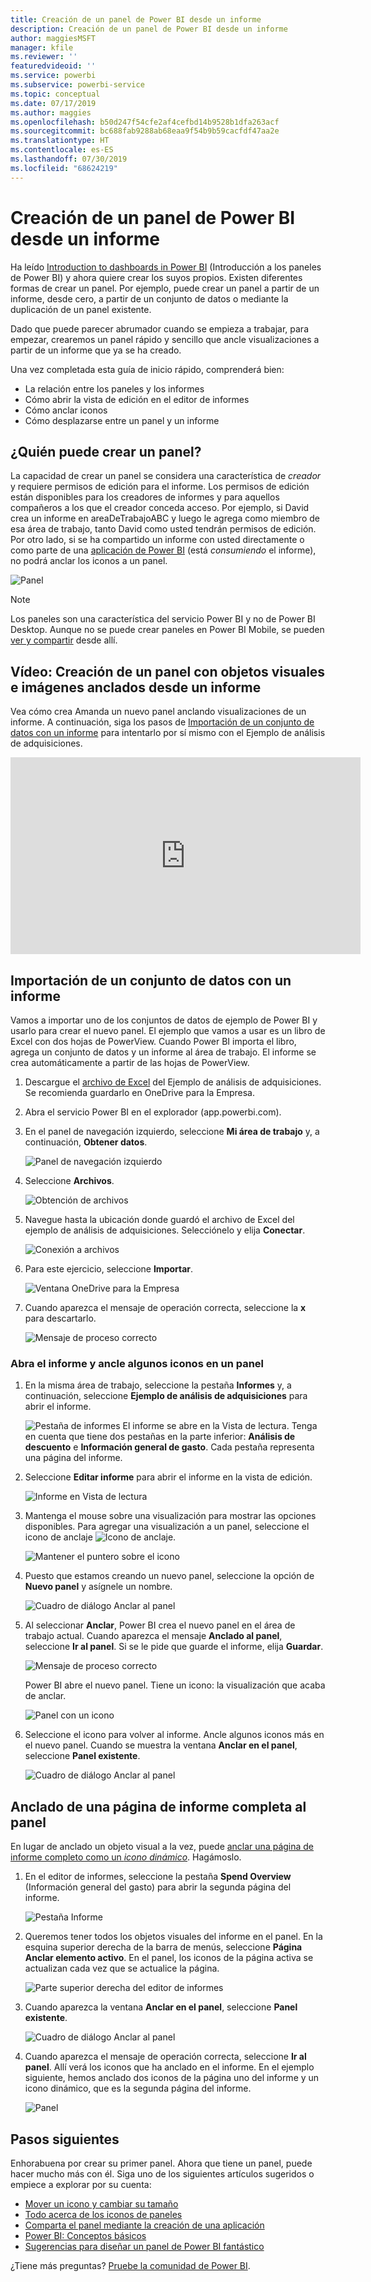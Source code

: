 ```yaml
---
title: Creación de un panel de Power BI desde un informe
description: Creación de un panel de Power BI desde un informe
author: maggiesMSFT
manager: kfile
ms.reviewer: ''
featuredvideoid: ''
ms.service: powerbi
ms.subservice: powerbi-service
ms.topic: conceptual
ms.date: 07/17/2019
ms.author: maggies
ms.openlocfilehash: b50d247f54cfe2af4cefbd14b9528b1dfa263acf
ms.sourcegitcommit: bc688fab9288ab68eaa9f54b9b59cacfdf47aa2e
ms.translationtype: HT
ms.contentlocale: es-ES
ms.lasthandoff: 07/30/2019
ms.locfileid: "68624219"
---
```

# <a name="create-a-power-bi-dashboard-from-a-report"></a>Creación de un panel de Power BI desde un informe
Ha leído [Introduction to dashboards in Power BI](service-dashboards.md) (Introducción a los paneles de Power BI) y ahora quiere crear los suyos propios. Existen diferentes formas de crear un panel. Por ejemplo, puede crear un panel a partir de un informe, desde cero, a partir de un conjunto de datos o mediante la duplicación de un panel existente.  

Dado que puede parecer abrumador cuando se empieza a trabajar, para empezar, crearemos un panel rápido y sencillo que ancle visualizaciones a partir de un informe que ya se ha creado. 

Una vez completada esta guía de inicio rápido, comprenderá bien:
- La relación entre los paneles y los informes
- Cómo abrir la vista de edición en el editor de informes
- Cómo anclar iconos 
- Cómo desplazarse entre un panel y un informe 

## <a name="who-can-create-a-dashboard"></a>¿Quién puede crear un panel?
La capacidad de crear un panel se considera una característica de *creador* y requiere permisos de edición para el informe. Los permisos de edición están disponibles para los creadores de informes y para aquellos compañeros a los que el creador conceda acceso. Por ejemplo, si David crea un informe en areaDeTrabajoABC y luego le agrega como miembro de esa área de trabajo, tanto David como usted tendrán permisos de edición. Por otro lado, si se ha compartido un informe con usted directamente o como parte de una [aplicación de Power BI](service-create-distribute-apps.md) (está *consumiendo* el informe), no podrá anclar los iconos a un panel.
 
![Panel](media/service-dashboard-create/power-bi-completed-dashboard-small.png)

> [!NOTE] 
> Los paneles son una característica del servicio Power BI y no de Power BI Desktop. Aunque no se puede crear paneles en Power BI Mobile, se pueden [ver y compartir](consumer/mobile/mobile-apps-view-dashboard.md) desde allí.
>
> 

## <a name="video-create-a-dashboard-by-pinning-visuals-and-images-from-a-report"></a>Vídeo: Creación de un panel con objetos visuales e imágenes anclados desde un informe
Vea cómo crea Amanda un nuevo panel anclando visualizaciones de un informe. A continuación, siga los pasos de [Importación de un conjunto de datos con un informe](#import-a-dataset-with-a-report) para intentarlo por sí mismo con el Ejemplo de análisis de adquisiciones.
    

<iframe width="560" height="315" src="https://www.youtube.com/embed/lJKgWnvl6bQ" frameborder="0" allowfullscreen></iframe>

## <a name="import-a-dataset-with-a-report"></a>Importación de un conjunto de datos con un informe
Vamos a importar uno de los conjuntos de datos de ejemplo de Power BI y usarlo para crear el nuevo panel. El ejemplo que vamos a usar es un libro de Excel con dos hojas de PowerView. Cuando Power BI importa el libro, agrega un conjunto de datos y un informe al área de trabajo. El informe se crea automáticamente a partir de las hojas de PowerView.

1. Descargue el [archivo de Excel](http://go.microsoft.com/fwlink/?LinkId=529784) del Ejemplo de análisis de adquisiciones. Se recomienda guardarlo en OneDrive para la Empresa.
2. Abra el servicio Power BI en el explorador (app.powerbi.com).
3. En el panel de navegación izquierdo, seleccione **Mi área de trabajo** y, a continuación, **Obtener datos**.

    ![Panel de navegación izquierdo](media/service-dashboard-create/power-bi-get-data3.png)
5. Seleccione **Archivos**.

   ![Obtención de archivos](media/service-dashboard-create/power-bi-select-files.png)
6. Navegue hasta la ubicación donde guardó el archivo de Excel del ejemplo de análisis de adquisiciones. Selecciónelo y elija **Conectar**.

   ![Conexión a archivos](media/service-dashboard-create/power-bi-connectnew.png)
7. Para este ejercicio, seleccione **Importar**.

    ![Ventana OneDrive para la Empresa](media/service-dashboard-create/power-bi-import.png)
8. Cuando aparezca el mensaje de operación correcta, seleccione la **x** para descartarlo.

   ![Mensaje de proceso correcto](media/service-dashboard-create/power-bi-view-datasetnew.png)

### <a name="open-the-report-and-pin-tiles-to-your-dashboard"></a>Abra el informe y ancle algunos iconos en un panel
1. En la misma área de trabajo, seleccione la pestaña **Informes** y, a continuación, seleccione **Ejemplo de análisis de adquisiciones** para abrir el informe.

    ![Pestaña de informes](media/service-dashboard-create/power-bi-reports.png) El informe se abre en la Vista de lectura. Tenga en cuenta que tiene dos pestañas en la parte inferior: **Análisis de descuento** e **Información general de gasto**. Cada pestaña representa una página del informe.

2. Seleccione **Editar informe** para abrir el informe en la vista de edición.

    ![Informe en Vista de lectura](media/service-dashboard-create/power-bi-reading-view.png)
3. Mantenga el mouse sobre una visualización para mostrar las opciones disponibles. Para agregar una visualización a un panel, seleccione el icono de anclaje ![Icono de anclaje](media/service-dashboard-create/power-bi-pin-icon.png).

    ![Mantener el puntero sobre el icono](media/service-dashboard-create/power-bi-hover.png)
4. Puesto que estamos creando un nuevo panel, seleccione la opción de **Nuevo panel** y asígnele un nombre.

    ![Cuadro de diálogo Anclar al panel](media/service-dashboard-create/power-bi-pin-tile.png)
5. Al seleccionar **Anclar**, Power BI crea el nuevo panel en el área de trabajo actual. Cuando aparezca el mensaje **Anclado al panel**, seleccione **Ir al panel**. Si se le pide que guarde el informe, elija **Guardar**.

    ![Mensaje de proceso correcto](media/service-dashboard-create/power-bi-pin-success.png)

    Power BI abre el nuevo panel. Tiene un icono: la visualización que acaba de anclar.

   ![Panel con un icono](media/service-dashboard-create/power-bi-pinned.png)
7. Seleccione el icono para volver al informe. Ancle algunos iconos más en el nuevo panel. Cuando se muestra la ventana **Anclar en el panel**, seleccione **Panel existente**.  

   ![Cuadro de diálogo Anclar al panel](media/service-dashboard-create/power-bi-existing-dashboard.png)

## <a name="pin-an-entire-report-page-to-the-dashboard"></a>Anclado de una página de informe completa al panel
En lugar de anclado un objeto visual a la vez, puede [anclar una página de informe completo como un *icono dinámico*](service-dashboard-pin-live-tile-from-report.md). Hagámoslo.

1. En el editor de informes, seleccione la pestaña **Spend Overview** (Información general del gasto) para abrir la segunda página del informe.

   ![Pestaña Informe](media/service-dashboard-create/power-bi-page-tab.png)

2. Queremos tener todos los objetos visuales del informe en el panel. En la esquina superior derecha de la barra de menús, seleccione **Página Anclar elemento activo**. En el panel, los iconos de la página activa se actualizan cada vez que se actualice la página.

   ![Parte superior derecha del editor de informes](media/service-dashboard-create/power-bi-pin-live.png)

3. Cuando aparezca la ventana **Anclar en el panel**, seleccione **Panel existente**.

   ![Cuadro de diálogo Anclar al panel](media/service-dashboard-create/power-bi-pin-live2.png)

4. Cuando aparezca el mensaje de operación correcta, seleccione **Ir al panel**. Allí verá los iconos que ha anclado en el informe. En el ejemplo siguiente, hemos anclado dos iconos de la página uno del informe y un icono dinámico, que es la segunda página del informe.

   ![Panel](media/service-dashboard-create/power-bi-dashboard.png)

## <a name="next-steps"></a>Pasos siguientes
Enhorabuena por crear su primer panel. Ahora que tiene un panel, puede hacer mucho más con él. Siga uno de los siguientes artículos sugeridos o empiece a explorar por su cuenta: 

* [Mover un icono y cambiar su tamaño](service-dashboard-edit-tile.md)
* [Todo acerca de los iconos de paneles](service-dashboard-tiles.md)
* [Comparta el panel mediante la creación de una aplicación](service-create-workspaces.md)
* [Power BI: Conceptos básicos](service-basic-concepts.md)
* [Sugerencias para diseñar un panel de Power BI fantástico](service-dashboards-design-tips.md)

¿Tiene más preguntas? [Pruebe la comunidad de Power BI](http://community.powerbi.com/).
